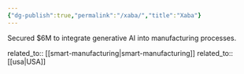 ```yaml
---
{"dg-publish":true,"permalink":"/xaba/","title":"Xaba"}
---
```



Secured $6M to integrate generative AI into manufacturing processes.

related_to:: [[smart-manufacturing\|smart-manufacturing]]
related_to:: [[usa\|USA]]
